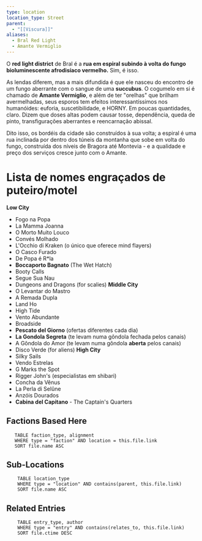 ```yaml
---
type: location
location_type: Street
parent:
  - "[[Viscura]]"
aliases:
  - Bral Red Light
  - Amante Vermiglio
---
```

O **red light district** de Bral é a **rua em espiral subindo à volta do fungo bioluminescente afrodisíaco vermelho.** 
Sim, é isso. 

As lendas diferem, mas a mais difundida é que ele nasceu do encontro de um fungo aberrante com o sangue de uma **succubus**. O cogumelo em si é chamado de **Amante Vermiglio**, e além de ter "orelhas" que brilham avermelhadas, seus esporos tem efeitos interessantíssimos nos humanóides: euforia, suscetibilidade, e HORNY. Em poucas quantidades, claro. Dizem que doses altas podem causar tosse, dependência, queda de pinto,  transfigurações aberrantes e reencarnação abissal.

Dito isso, os bordéis da cidade são construídos à sua volta; a espiral é uma rua inclinada por dentro dos túneis da montanha que sobe em volta do fungo, construída dos níveis de Bragora até Montevia - e a qualidade e preço dos serviços cresce junto com o Amante. 


# Lista de nomes engraçados de puteiro/motel

**Low City**
- Fogo na Popa
- La Mamma Joanna
- O Morto Muito Louco
- Convés Molhado
- L'Occhio di Kraken (o único que oferece mind flayers)
- O Casco Furado
- De Popa é R\*la
- **Boccaporto Bagnato** (The Wet Hatch)
- Booty Calls
- Segue Sua Nau
- Dungeons and Dragons (for scalies)
**Middle City**
- O Levantar do Mastro
- A Remada Dupla
- Land Ho
- High Tide
- Vento Abundante
- Broadside
- **Pescato del Giorno** (ofertas diferentes cada dia)
- **La Gondola Segreta** (te levam numa gôndola fechada pelos canais)
- A Gôndola do Amor (te levam numa gôndola **aberta** pelos canais)
- Disco Verde (for aliens)
**High City**
- Silky Sails
- Vendo Estrelas
- G Marks the Spot
- Rigger John's (especialistas em shibari)
- Concha da Vênus
- La Perla di Selûne
- Anzóis Dourados
- **Cabina del Capitano** - The Captain's Quarters


<!-- DYNAMIC:related-entries -->

## Factions Based Here

 ```dataview
    TABLE faction_type, alignment
    WHERE type = "faction" AND location = this.file.link
    SORT file.name ASC
 ```

## Sub-Locations

```dataview
    TABLE location_type
    WHERE type = "location" AND contains(parent, this.file.link)
    SORT file.name ASC
```

## Related Entries

```dataview
    TABLE entry_type, author
    WHERE type = "entry" AND contains(relates_to, this.file.link)
    SORT file.ctime DESC
```

<!-- /DYNAMIC -->